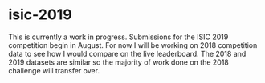 # isic-2019
This is currently a work in progress. Submissions for the ISIC 2019 competition begin in August. For now I will be working on 2018 competition data to see how I would compare on the live leaderboard. The 2018 and 2019 datasets are similar so the majority of work done on the 2018 challenge will transfer over.
